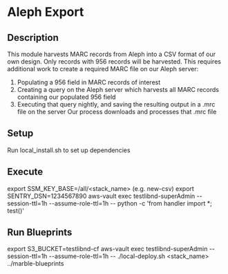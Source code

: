 # Aleph Export

## Description
This module harvests MARC records from Aleph into a CSV format of our own design.  Only records with 956 records will be harvested.
This requires additional work to create a required MARC file on our Aleph server:
  1.  Populating a 956 field in MARC records of interest
  2.  Creating a query on the Aleph server which harvests all MARC records containing our populated 956 field
  3.  Executing that query nightly, and saving the resulting output in a .mrc file on the server
Our process downloads and processes that .mrc file

## Setup
Run local_install.sh to set up dependencies

## Execute
export SSM_KEY_BASE=/all/<stack_name>  (e.g. new-csv)
export SENTRY_DSN=1234567890
aws-vault exec testlibnd-superAdmin --session-ttl=1h --assume-role-ttl=1h --
python -c 'from handler import *; test()'

## Run Blueprints
export S3_BUCKET=testlibnd-cf
aws-vault exec testlibnd-superAdmin --session-ttl=1h --assume-role-ttl=1h --
./local-deploy.sh <stack_name> ../marble-blueprints
